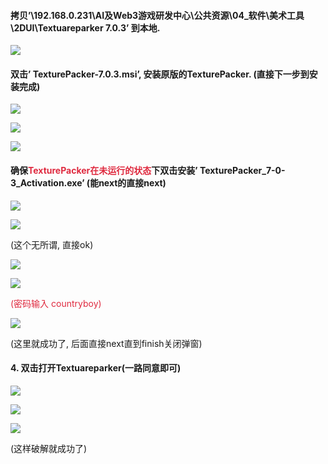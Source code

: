 ####  拷贝’\192.168.0.231\AI及Web3游戏研发中心\公共资源\04_软件\美术工具\2DUI\Textuareparker 7.0.3’ 到本地. 
![](https://cdn.nlark.com/yuque/0/2024/png/43288772/1712819309921-dda674c5-5f54-486e-8c6a-d9384340f670.png)

####  双击’ TexturePacker-7.0.3.msi’, 安装原版的TexturePacker. (直接下一步到安装完成) 
![](https://cdn.nlark.com/yuque/0/2024/png/43288772/1712819342215-0d5266db-8bc8-4ecd-9790-9d7951e3902f.png)

![](https://cdn.nlark.com/yuque/0/2024/png/43288772/1712819351506-759ce81c-212a-4345-9387-52c91b6f3916.png)

![](https://cdn.nlark.com/yuque/0/2024/png/43288772/1712819363192-80feebde-52e6-4edc-810e-a857ecd65e1c.png)

####  确保<font style="color:#DF2A3F;">TexturePacker在未运行的状态</font>下双击安装’ TexturePacker_7-0-3_Activation.exe’ (能next的直接next) 
![](https://cdn.nlark.com/yuque/0/2024/png/43288772/1712819387361-1ed4c251-5cba-4d3a-b7ee-e8951ede039a.png)

![](https://cdn.nlark.com/yuque/0/2024/png/43288772/1712819423723-69a51f0b-a099-4809-8a4b-65079ee271c9.png)

(这个无所谓, 直接ok)



![](https://cdn.nlark.com/yuque/0/2024/png/43288772/1712819465830-214abc52-6a3d-4f01-8ad3-24f023f41fa4.png)

![](https://cdn.nlark.com/yuque/0/2024/png/43288772/1712819474243-55c421ba-42ac-4ff1-b808-1a39e5e21337.png)

<font style="color:#DF2A3F;">(密码输入 countryboy)</font>

![](https://cdn.nlark.com/yuque/0/2024/png/43288772/1712819506021-48a0b83f-a0b1-4256-89d7-efe2d6662651.png)

(这里就成功了, 后面直接next直到finish关闭弹窗)

#### 4.	双击打开Textuareparker(一路同意即可)
![](https://cdn.nlark.com/yuque/0/2024/png/43288772/1712819519274-4f21b020-10e3-4dda-910c-02293fd6d64f.png)

![](https://cdn.nlark.com/yuque/0/2024/png/43288772/1712819527292-4cf48bd7-81d2-4859-b1f2-700081895c18.png)

![](https://cdn.nlark.com/yuque/0/2024/png/43288772/1712819535013-f9f56c31-8a69-4d73-b70d-6f07e9f6a656.png)

(这样破解就成功了)

